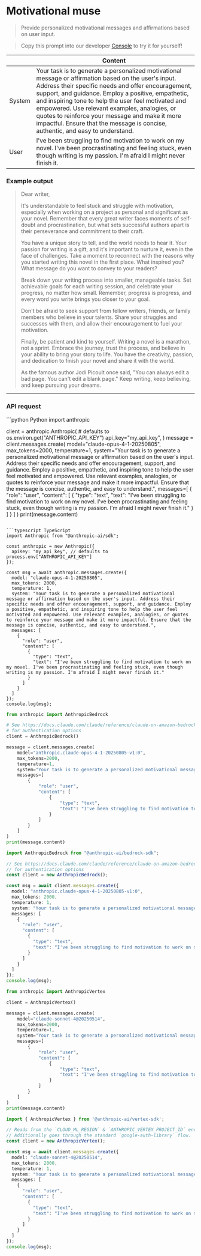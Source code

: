# Motivational muse

> Provide personalized motivational messages and affirmations based on user input.

> Copy this prompt into our developer [Console](https://console.anthropic.com/dashboard) to try it for yourself!

|        | Content                                                                                                                                                                                                                                                                                                                                                                                                                                                       |
| ------ | ------------------------------------------------------------------------------------------------------------------------------------------------------------------------------------------------------------------------------------------------------------------------------------------------------------------------------------------------------------------------------------------------------------------------------------------------------------- |
| System | Your task is to generate a personalized motivational message or affirmation based on the user's input. Address their specific needs and offer encouragement, support, and guidance. Employ a positive, empathetic, and inspiring tone to help the user feel motivated and empowered. Use relevant examples, analogies, or quotes to reinforce your message and make it more impactful. Ensure that the message is concise, authentic, and easy to understand. |
| User   | I've been struggling to find motivation to work on my novel. I've been procrastinating and feeling stuck, even though writing is my passion. I'm afraid I might never finish it.                                                                                                                                                                                                                                                                              |

### Example output

> Dear writer,
>
> It's understandable to feel stuck and struggle with motivation, especially when working on a project as personal and significant as your novel. Remember that every great writer faces moments of self-doubt and procrastination, but what sets successful authors apart is their perseverance and commitment to their craft.
>
> You have a unique story to tell, and the world needs to hear it. Your passion for writing is a gift, and it's important to nurture it, even in the face of challenges. Take a moment to reconnect with the reasons why you started writing this novel in the first place. What inspired you? What message do you want to convey to your readers?
>
> Break down your writing process into smaller, manageable tasks. Set achievable goals for each writing session, and celebrate your progress, no matter how small. Remember, progress is progress, and every word you write brings you closer to your goal.
>
> Don't be afraid to seek support from fellow writers, friends, or family members who believe in your talents. Share your struggles and successes with them, and allow their encouragement to fuel your motivation.
>
> Finally, be patient and kind to yourself. Writing a novel is a marathon, not a sprint. Embrace the journey, trust the process, and believe in your ability to bring your story to life. You have the creativity, passion, and dedication to finish your novel and share it with the world.
>
> As the famous author Jodi Picoult once said, "You can always edit a bad page. You can't edit a blank page." Keep writing, keep believing, and keep pursuing your dreams.

***

### API request

<CodeGroup>
  ```python Python
  import anthropic

  client = anthropic.Anthropic(
      # defaults to os.environ.get("ANTHROPIC_API_KEY")
      api_key="my_api_key",
  )
  message = client.messages.create(
      model="claude-opus-4-1-20250805",
      max_tokens=2000,
      temperature=1,
      system="Your task is to generate a personalized motivational message or affirmation based on the user's input. Address their specific needs and offer encouragement, support, and guidance. Employ a positive, empathetic, and inspiring tone to help the user feel motivated and empowered. Use relevant examples, analogies, or quotes to reinforce your message and make it more impactful. Ensure that the message is concise, authentic, and easy to understand.",
      messages=[
          {
              "role": "user",
              "content": [
                  {
                      "type": "text",
                      "text": "I've been struggling to find motivation to work on my novel. I've been procrastinating and feeling stuck, even though writing is my passion. I'm afraid I might never finish it."
                  }
              ]
          }
      ]
  )
  print(message.content)

  ```

  ```typescript TypeScript
  import Anthropic from "@anthropic-ai/sdk";

  const anthropic = new Anthropic({
    apiKey: "my_api_key", // defaults to process.env["ANTHROPIC_API_KEY"]
  });

  const msg = await anthropic.messages.create({
    model: "claude-opus-4-1-20250805",
    max_tokens: 2000,
    temperature: 1,
    system: "Your task is to generate a personalized motivational message or affirmation based on the user's input. Address their specific needs and offer encouragement, support, and guidance. Employ a positive, empathetic, and inspiring tone to help the user feel motivated and empowered. Use relevant examples, analogies, or quotes to reinforce your message and make it more impactful. Ensure that the message is concise, authentic, and easy to understand.",
    messages: [
      {
        "role": "user",
        "content": [
          {
            "type": "text",
            "text": "I've been struggling to find motivation to work on my novel. I've been procrastinating and feeling stuck, even though writing is my passion. I'm afraid I might never finish it."
          }
        ]
      }
    ]
  });
  console.log(msg);

  ```

  ```python AWS Bedrock Python
  from anthropic import AnthropicBedrock

  # See https://docs.claude.com/claude/reference/claude-on-amazon-bedrock
  # for authentication options
  client = AnthropicBedrock()

  message = client.messages.create(
      model="anthropic.claude-opus-4-1-20250805-v1:0",
      max_tokens=2000,
      temperature=1,
      system="Your task is to generate a personalized motivational message or affirmation based on the user's input. Address their specific needs and offer encouragement, support, and guidance. Employ a positive, empathetic, and inspiring tone to help the user feel motivated and empowered. Use relevant examples, analogies, or quotes to reinforce your message and make it more impactful. Ensure that the message is concise, authentic, and easy to understand.",
      messages=[
          {
              "role": "user",
              "content": [
                  {
                      "type": "text",
                      "text": "I've been struggling to find motivation to work on my novel. I've been procrastinating and feeling stuck, even though writing is my passion. I'm afraid I might never finish it."
                  }
              ]
          }
      ]
  )
  print(message.content)

  ```

  ```typescript AWS Bedrock TypeScript
  import AnthropicBedrock from "@anthropic-ai/bedrock-sdk";

  // See https://docs.claude.com/claude/reference/claude-on-amazon-bedrock
  // for authentication options
  const client = new AnthropicBedrock();

  const msg = await client.messages.create({
    model: "anthropic.claude-opus-4-1-20250805-v1:0",
    max_tokens: 2000,
    temperature: 1,
    system: "Your task is to generate a personalized motivational message or affirmation based on the user's input. Address their specific needs and offer encouragement, support, and guidance. Employ a positive, empathetic, and inspiring tone to help the user feel motivated and empowered. Use relevant examples, analogies, or quotes to reinforce your message and make it more impactful. Ensure that the message is concise, authentic, and easy to understand.",
    messages: [
      {
        "role": "user",
        "content": [
          {
            "type": "text",
            "text": "I've been struggling to find motivation to work on my novel. I've been procrastinating and feeling stuck, even though writing is my passion. I'm afraid I might never finish it."
          }
        ]
      }
    ]
  });
  console.log(msg);

  ```

  ```python Vertex AI Python
  from anthropic import AnthropicVertex

  client = AnthropicVertex()

  message = client.messages.create(
      model="claude-sonnet-4@20250514",
      max_tokens=2000,
      temperature=1,
      system="Your task is to generate a personalized motivational message or affirmation based on the user's input. Address their specific needs and offer encouragement, support, and guidance. Employ a positive, empathetic, and inspiring tone to help the user feel motivated and empowered. Use relevant examples, analogies, or quotes to reinforce your message and make it more impactful. Ensure that the message is concise, authentic, and easy to understand.",
      messages=[
          {
              "role": "user",
              "content": [
                  {
                      "type": "text",
                      "text": "I've been struggling to find motivation to work on my novel. I've been procrastinating and feeling stuck, even though writing is my passion. I'm afraid I might never finish it."
                  }
              ]
          }
      ]
  )
  print(message.content)

  ```

  ```typescript Vertex AI TypeScript
  import { AnthropicVertex } from '@anthropic-ai/vertex-sdk';

  // Reads from the `CLOUD_ML_REGION` & `ANTHROPIC_VERTEX_PROJECT_ID` environment variables.
  // Additionally goes through the standard `google-auth-library` flow.
  const client = new AnthropicVertex();

  const msg = await client.messages.create({
    model: "claude-sonnet-4@20250514",
    max_tokens: 2000,
    temperature: 1,
    system: "Your task is to generate a personalized motivational message or affirmation based on the user's input. Address their specific needs and offer encouragement, support, and guidance. Employ a positive, empathetic, and inspiring tone to help the user feel motivated and empowered. Use relevant examples, analogies, or quotes to reinforce your message and make it more impactful. Ensure that the message is concise, authentic, and easy to understand.",
    messages: [
      {
        "role": "user",
        "content": [
          {
            "type": "text",
            "text": "I've been struggling to find motivation to work on my novel. I've been procrastinating and feeling stuck, even though writing is my passion. I'm afraid I might never finish it."
          }
        ]
      }
    ]
  });
  console.log(msg);

  ```
</CodeGroup>
